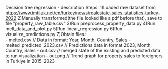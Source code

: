 Decision tree regression - description
Steps:
1)Loaded raw dataset from https://www.imtilak.net/en/turkey/news/realestate-sales-statistics-turkey-2022
2)Manually transformed(the file looked like a pdf before that), save to file "property_raw_table.csv"
3)Run preprocess_property_data.py
4)Run melt_data_and_plot.py
5)Run linear_regression.py
6)Run visualize_predictions.py
7)Obtain files:    
    - melted.csv // Data in format: Year, Month, Country, Sales
    - melted_predicted_2023.csv // Predictions data in format 2023, Month, Country, Sales
    - out.csv // merged state of the existing and predicted data to run visualization
    - out.png // Trend graph for property sales to foreigners in Turkiye in 2015-2023